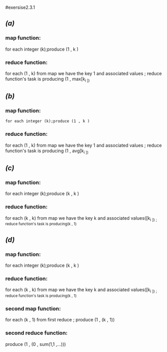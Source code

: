 #exersise2.3.1
## _(a)_   
### map function:
for each integer (k);produce (1 , k )
### reduce function:
for each (1 , k) from map we have the key 1 and associated values ; reduce function's task is producing (1 , max[k<sub>i ])

## _(b)_
### map function:
    for each integer (k);produce (1 , k )
### reduce function:
for each (1 , k) from map we have the key 1 and associated values ; reduce function's task is producing (1 , avg[k<sub>i ])
    
## _(c)_    
### map function:
for each integer (k);produce (k , k )
### reduce function:
for each (k , k) from map we have the key k and associated values([k<sub>i   ]) ; reduce  function's task is producing(k , 1) 

## _(d)_    
### map function:
for each integer (k);produce (k , k )
### reduce function:
for each (k , k) from map we have the key k and associated values([k<sub>i   ]) ; reduce  function's task is producing(k , 1)
    
### second map function:
for each (k , 1) from first reduce ; produce (1 , (k , 1))
###  second reduce function:
 produce (1 , (0 , sum(1,1 ,...)))

    
